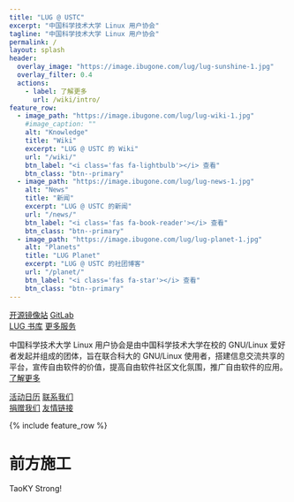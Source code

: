 ```yaml
---
title: "LUG @ USTC"
excerpt: "中国科学技术大学 Linux 用户协会"
tagline: "中国科学技术大学 Linux 用户协会"
permalink: /
layout: splash
header:
  overlay_image: "https://image.ibugone.com/lug/lug-sunshine-1.jpg"
  overlay_filter: 0.4
  actions:
    - label: 了解更多
      url: /wiki/intro/
feature_row:
  - image_path: "https://image.ibugone.com/lug/lug-wiki-1.jpg"
    #image_caption: ""
    alt: "Knowledge"
    title: "Wiki"
    excerpt: "LUG @ USTC 的 Wiki"
    url: "/wiki/"
    btn_label: "<i class='fas fa-lightbulb'></i> 查看"
    btn_class: "btn--primary"
  - image_path: "https://image.ibugone.com/lug/lug-news-1.jpg"
    alt: "News"
    title: "新闻"
    excerpt: "LUG @ USTC 的新闻"
    url: "/news/"
    btn_label: "<i class='fas fa-book-reader'></i> 查看"
    btn_class: "btn--primary"
  - image_path: "https://image.ibugone.com/lug/lug-planet-1.jpg"
    alt: "Planets"
    title: "LUG Planet"
    excerpt: "LUG @ USTC 的社团博客"
    url: "/planet/"
    btn_label: "<i class='fas fa-star'></i> 查看"
    btn_class: "btn--primary"
---
```


<nav class="lug-nav">
  <div class="nav-left">
    <div class="link-group">
      <div class="link-group-row">
        <a href="https://mirrors.ustc.edu.cn/"><i class="fab fa-linux fa-5x" aria-hidden="true"></i><span>开源镜像站</span></a>
        <a href="https://git.lug.ustc.edu.cn/"><i class="fab fa-gitlab fa-5x" aria-hidden="true"></i><span>GitLab</span></a>
      </div>
      <div class="link-group-row">
        <a href="https://library.ustclug.org/"><i class="fas fa-book fa-5x" aria-hidden="true"></i><span>LUG 书库</span></a>
        <a href="{{ "/wiki/lug/services" | relative_url }}"><i class="fas fa-chevron-circle-right fa-5x" aria-hidden="true"></i><span>更多服务</span></a>
      </div>
    </div>
  </div>
  <div class="nav-right">
    <div class="description">
      <p>中国科学技术大学 Linux 用户协会是由中国科学技术大学在校的 GNU/Linux 爱好者发起并组成的团体，旨在联合科大的 GNU/Linux 使用者，搭建信息交流共享的平台，宣传自由软件的价值，提高自由软件社区文化氛围，推广自由软件的应用。<br><a href="{{ "/wiki/intro" | relative_url }}">了解更多</a></p>
    </div>
    <div class="link-group">
      <div class="link-group-row">
        <a href="{{ "wiki/lug/events/calendar" | relative_url }}"><i class="fas fa-calendar-alt fa-5x" aria-hidden="true"></i><span>活动日历</span></a>
        <a href="{{ "/wiki/lug/contact" | relative_url }}"><i class="fas fa-comments fa-5x" aria-hidden="true"></i><span>联系我们</span></a>
      </div>
      <div class="link-group-row">
        <a href="{{ "/wiki/lug/finance/donate" | relative_url }}"><i class="fas fa-thumbs-up fa-5x" aria-hidden="true"></i><span>捐赠我们</span></a>
        <a href="{{ "/wiki/lug/links" | relative_url }}"><i class="fas fa-link fa-5x" aria-hidden="true"></i><span>友情链接</span></a>
      </div>
    </div>
  </div>
</nav>

{% include feature_row %}

# 前方施工

TaoKY Strong!
